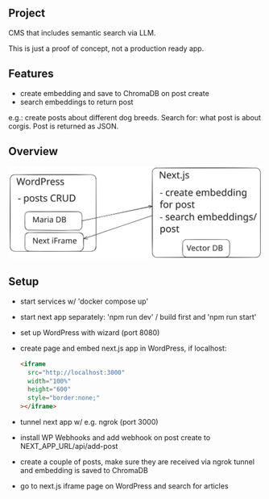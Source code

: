 ## Project

CMS that includes semantic search via LLM.

This is just a proof of concept, not a production ready app.

## Features

- create embedding and save to ChromaDB on post create
- search embeddings to return post

e.g.: create posts about different dog breeds. Search for: what post is about
corgis. Post is returned as JSON.

## Overview

![Architecture Diagram](./docs/overview_search.svg)

## Setup

- start services w/ 'docker compose up'
- start next app separately: 'npm run dev' / build first and 'npm run start'
- set up WordPress with wizard (port 8080)
- create page and embed next.js app in WordPress, if localhost:

  ```html
  <iframe
    src="http://localhost:3000"
    width="100%"
    height="600"
    style="border:none;"
  ></iframe>
  ```

- tunnel next app w/ e.g. ngrok (port 3000)
- install WP Webhooks and add webhook on post create to NEXT_APP_URL/api/add-post
- create a couple of posts, make sure they are received via ngrok tunnel and embedding is saved to ChromaDB
- go to next.js iframe page on WordPress and search for articles
